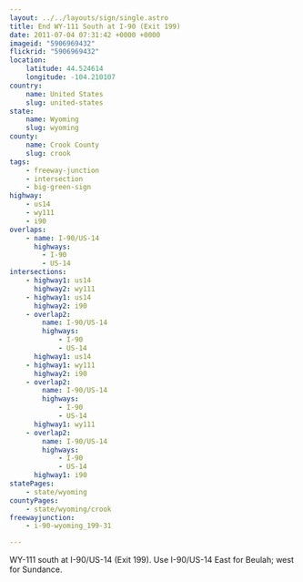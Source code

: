 ```yaml
---
layout: ../../layouts/sign/single.astro
title: End WY-111 South at I-90 (Exit 199)
date: 2011-07-04 07:31:42 +0000 +0000
imageid: "5906969432"
flickrid: "5906969432"
location:
    latitude: 44.524614
    longitude: -104.210107
country:
    name: United States
    slug: united-states
state:
    name: Wyoming
    slug: wyoming
county:
    name: Crook County
    slug: crook
tags:
    - freeway-junction
    - intersection
    - big-green-sign
highway:
    - us14
    - wy111
    - i90
overlaps:
    - name: I-90/US-14
      highways:
        - I-90
        - US-14
intersections:
    - highway1: us14
      highway2: wy111
    - highway1: us14
      highway2: i90
    - overlap2:
        name: I-90/US-14
        highways:
            - I-90
            - US-14
      highway1: us14
    - highway1: wy111
      highway2: i90
    - overlap2:
        name: I-90/US-14
        highways:
            - I-90
            - US-14
      highway1: wy111
    - overlap2:
        name: I-90/US-14
        highways:
            - I-90
            - US-14
      highway1: i90
statePages:
    - state/wyoming
countyPages:
    - state/wyoming/crook
freewayjunction:
    - i-90-wyoming_199-31

---
```

WY-111 south at I-90/US-14 (Exit 199).  Use I-90/US-14 East for Beulah; west for Sundance.